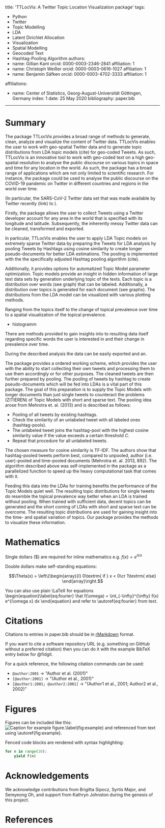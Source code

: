 title: 'TTLocVis: A Twitter Topic Location Visualization package'
tags:
  - Python
  - Twitter
  - Topic Modelling
  - LDA
  - Latent Dirichlet Allocation
  - Visualization
  - Spatial Modelling
  - Geocoded Text
  - Hashtag-Pooling Algorithm
authors:
  - name: Gillian Kant
    orcid: 0000-0003-2346-2841
    affiliation: 1
  - name: Christoph Weißer
    orcid: 0000-0003-0616-1027
    affiliation: 1
  - name: Benjamin Säfken
    orcid: 0000-0003-4702-3333
    affiliation: 1


affiliations:
 - name: Center of Statistics, Georg-August-Universität Göttingen, Germany
   index: 1
date: 25 May 2020
bibliography: paper.bib

---

# Summary

The package TTLocVis provides a broad range of methods to generate, clean, analyze and visualize the content of Twitter data.
TTLocVis enables the user to work with geo-spatial Twitter data and to generate topic distributions from LDA topic models (cite) 
for geo-coded Tweets. As such, TTLocVis is an innovative tool to work with geo-coded text on a high geo-spatial resolution to 
analyse the public discourse on various topics in space and time for any location in the world. As such, the package has
a broad range of applications which are not only limited to scientific research. For instance, the package could be used
to analyse the public discourse on the COVID-19 pandemic on Twitter in different countries and regions in the world over time.

(In particular,  the SARS-CoV-2 Twitter data set that was made available by Twitter recently (link) to ).
  
Firstly, the package allows the user to collect Tweets using a Twitter developer account for any area in the world that 
is specified with its longitude and latitude. Subsequently, the inherently messy Twitter data can be cleaned, transformed and exported. 

In particular, TTLocVis enables the user to apply LDA Topic models on extremely sparse Twitter data by preparing the Tweets 
for LDA analysis hy pooling Tweets by Hashtags using cosine similarity to create longer pseudo-documents for better 
LDA estimations. The pooling is implemented with the the specifically adjusted Hashtag pooling algorithm (cite). 

Additionally, it provides options for automatized Topic Model parameter optimization. Topic models provide an insight in hidden information of large text data sets by generation underlying topic of the texts.
Each topic is a distribution over words (see graph) that can be labeled. Additionally, a distribution over topics is generated for
each document (see graphs). The distributions from the LDA model can be visualized with various plotting methods.

Ranging from the topics itself to the change of topical prevalence over time to a spatial visualization of the topical
prevalence. 

- histogramm 

There are methods provided to gain insights into to resulting data itself regarding specific words the user 
is interested in and their change in prevalence over time.   

During the described analysis the data can be easily exported and an. 

The package provides a ordered working scheme, which provides the user with the ability to start collecting their own
tweets and processing them to use them accordingly or for other purposes. The cleaned tweets are then further prepared
by pooling. 
The pooling of tweets by hashtag to create pseudo-documents which will be fed into LDAs is a vital part of this package.
The goal of this preparation is to supply the Topic Models with longer documents than just single tweets to counteract
the problems (ZITIEREN) of Topic Models with short and sparse text. The pooling idea arose from Mehrotra et. al. (2013)
and is described as follows: 

- Pooling of all tweets by existing hashtags. 
- Check the similarity of an unlabeled tweet with all labeled ones (hashtag-pools).
- The unlabeled tweet joins the hashtag-pool with the highest cosine similarity value if the value exceeds a certain
threshold *C*.
- Repeat that procedure for all unlabeled tweets.   

The chosen measure for cosine similarity is TF-IDF. The authors show that hashtag-pooled tweets perform best, compared
to unpooled, author (i.e. user)-pooled and time-pooled documents (Mehrotra et. al. 2013, 892). The algorithm described 
above was self-implemented in the package as a parallelized function to speed up the heavy computational task that 
comes with it.

Feeding this data into the LDAs for training benefits the performance of the Topic Models quiet well. The resulting 
topic distributions for single tweets do resemble the topical prevalence way better when an LDA is trained without 
pooling. When trained with sufficient data, decent topics can be generated and the short coming of LDAs with short 
and sparse text can be overcome. The resulting topic distributions are used for gaining insight into the time- and 
spatial variation of topics. Our package provides the methods to visualize these information.  

# Mathematics

Single dollars ($) are required for inline mathematics e.g. $f(x) = e^{\pi/x}$

Double dollars make self-standing equations:

$$\Theta(x) = \left\{\begin{array}{l}
0\textrm{ if } x < 0\cr
1\textrm{ else}
\end{array}\right.$$

You can also use plain \LaTeX for equations
\begin{equation}\label{eq:fourier}
\hat f(\omega) = \int_{-\infty}^{\infty} f(x) e^{i\omega x} dx
\end{equation}
and refer to \autoref{eq:fourier} from text.

# Citations

Citations to entries in paper.bib should be in
[rMarkdown](http://rmarkdown.rstudio.com/authoring_bibliographies_and_citations.html)
format.

If you want to cite a software repository URL (e.g. something on GitHub without a preferred
citation) then you can do it with the example BibTeX entry below for @fidgit.

For a quick reference, the following citation commands can be used:
- `@author:2001`  ->  "Author et al. (2001)"
- `[@author:2001]` -> "(Author et al., 2001)"
- `[@author1:2001; @author2:2001]` -> "(Author1 et al., 2001; Author2 et al., 2002)"

# Figures

Figures can be included like this:
![Caption for example figure.\label{fig:example}](figure.png)
and referenced from text using \autoref{fig:example}.

Fenced code blocks are rendered with syntax highlighting:
```python
for n in range(10):
    yield f(n)
```	

# Acknowledgements

We acknowledge contributions from Brigitta Sipocz, Syrtis Major, and Semyeong
Oh, and support from Kathryn Johnston during the genesis of this project.

# References